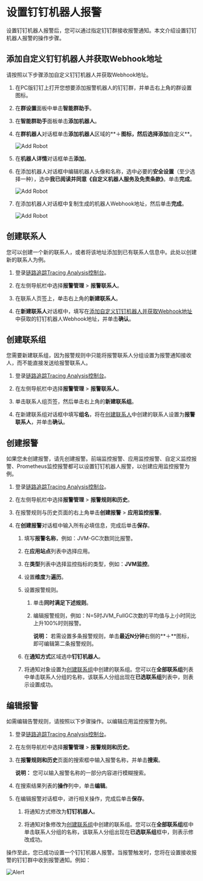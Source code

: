 # 设置钉钉机器人报警

设置钉钉机器人报警后，您可以通过指定钉钉群接收报警通知。本文介绍设置钉钉机器人报警的操作步骤。

## 添加自定义钉钉机器人并获取Webhook地址

请按照以下步骤添加自定义钉钉机器人并获取Webhook地址。

1.  在PC版钉钉上打开您想要添加报警机器人的钉钉群，并单击右上角的群设置图标。

2.  在**群设置**面板中单击**智能群助手**。

3.  在**智能群助手**面板单击**添加机器人**。

4.  在**群机器人**对话框单击**添加机器人**区域的**＋**图标，然后选择添加**自定义**。

    ![Add Robot](https://static-aliyun-doc.oss-accelerate.aliyuncs.com/assets/img/zh-CN/6557559951/p43302.png)

5.  在**机器人详情**对话框单击**添加**。

6.  在添加机器人对话框中编辑机器人头像和名称，选中必要的**安全设置**（至少选择一种），选中**我已阅读并同意《自定义机器人服务及免责条款》**。单击**完成**。

    ![Add Robot](https://static-aliyun-doc.oss-accelerate.aliyuncs.com/assets/img/zh-CN/2437736061/p43303.png)

7.  在添加机器人对话框中复制生成的机器人Webhook地址，然后单击**完成**。

    ![Add Robot](https://static-aliyun-doc.oss-accelerate.aliyuncs.com/assets/img/zh-CN/6557559951/p43304.png)


## 创建联系人

您可以创建一个新的联系人，或者将该地址添加到已有联系人信息中。此处以创建新的联系人为例。

1.  登录[链路追踪Tracing Analysis控制台](https://tracing.console.aliyun.com/)。

2.  在左侧导航栏中选择**报警管理** \> **报警联系人**。

3.  在联系人页签上，单击右上角的**新建联系人**。

4.  在**新建联系人**对话框中，填写在[添加自定义钉钉机器人并获取Webhook地址](#section_3tb_85o_qd0)中获取的钉钉机器人Webhook地址，并单击**确认**。


## 创建联系组

您需要新建联系组，因为报警规则中只能将报警联系人分组设置为报警通知接收人，而不能直接发送给报警联系人。

1.  登录[链路追踪Tracing Analysis控制台](https://tracing.console.aliyun.com/)。

2.  在左侧导航栏中选择**报警管理** \> **报警联系人**。

3.  单击联系人组页签，然后单击右上角的**新建联系组**。

4.  在新建联系组对话框中填写**组名**，将在[创建联系人](#section_tvi_of1_0xy)中创建的联系人设置为**报警联系人**，并单击**确认**。


## 创建报警

如果您未创建报警，请先创建报警。前端监控报警、应用监控报警、自定义监控报警、Prometheus监控报警都可以设置钉钉机器人报警，以创建应用监控报警为例。

1.  登录[链路追踪Tracing Analysis控制台](https://tracing.console.aliyun.com/)。

2.  在左侧导航栏中选择**报警管理** \> **报警规则和历史**。

3.  在报警规则与历史页面的右上角单击**创建报警** \> **应用监控报警**。

4.  在**创建报警**对话框中输入所有必填信息，完成后单击**保存**。

    1.  填写**报警名称**，例如：JVM-GC次数同比报警。

    2.  在**应用站点**列表中选择应用。

    3.  在**类型**列表中选择监控指标的类型，例如：**JVM监控**。

    4.  设置**维度**为**遍历**。

    5.  设置报警规则。

        1.  单击**同时满足下述规则**。
        2.  编辑报警规则，例如：N=5时JVM\_FullGC次数的平均值与上小时同比上升100%时则报警。

            **说明：** 若需设置多条报警规则，单击**最近N分钟**右侧的**＋**图标，即可编辑第二条报警规则。

    6.  在**通知方式**区域选中**钉钉机器人**。

    7.  将通知对象设置为[创建联系组](#section_1kq_68o_xg6)中创建的联系组。您可以在**全部联系组**列表中单击联系人分组的名称，该联系人分组出现在**已选联系组**列表中，则表示设置成功。


## 编辑报警

如需编辑告警规则，请按照以下步骤操作。以编辑应用监控报警为例。

1.  登录[链路追踪Tracing Analysis控制台](https://tracing.console.aliyun.com/)。

2.  在左侧导航栏中选择**报警管理** \> **报警规则和历史**。

3.  在**报警规则和历史**页面的搜索框中输入报警名称，并单击**搜索**。

    **说明：** 您可以输入报警名称的一部分内容进行模糊搜索。

4.  在搜索结果列表的**操作**列中，单击**编辑**。

5.  在编辑报警对话框中，进行相关操作，完成后单击**保存**。

    1.  将通知方式修改为**钉钉机器人**。

    2.  将通知对象修改为[创建联系组](#section_1kq_68o_xg6)中创建的联系组。您可以在**全部联系组**框中单击联系人分组的名称，该联系人分组出现在**已选联系组**框中，则表示修改成功。


操作至此，您已成功设置一个钉钉机器人报警。当报警触发时，您将在设置接收报警的钉钉群中收到报警通知。例如：

![Alert](https://static-aliyun-doc.oss-accelerate.aliyuncs.com/assets/img/zh-CN/6557559951/p43305.png)

